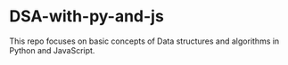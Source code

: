 # DSA-with-py-and-js
This repo focuses on basic concepts of Data structures and algorithms in Python and JavaScript.  
